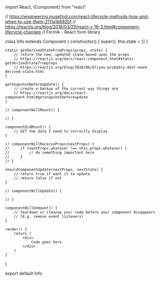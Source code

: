 import React, {Component} from "react"

// https://engineering.musefind.com/react-lifecycle-methods-how-and-when-to-use-them-2111a1b692b1
// https://reactjs.org/blog/2018/03/29/react-v-16-3.html#component-lifecycle-changes
// Formik - React form library

class Info extends Component {
	constructor() {
		super();
		this.state = {}
	}

	static getDerivedStateFromProps(props, state) {
		// return the new, updated state based upon the props
		// https://reactjs.org/docs/react-component.html#static-getderivedstatefromprops
		// https://reactjs.org/blog/2018/06/07/you-probably-dont-need-derived-state.html
	}

	getSnapshotBeforeUpdate() {
		// create a backup of the current way things are
		// https://reactjs.org/docs/react-component.html#getsnapshotbeforeupdate
	}

	// componentWillMount() {

	// }

	componentDidMount() {
		// GET the data I need to correctly display
	}

	// componentWillReceiveProps(nextProps) {
	//     if (nextProps.whatever !== this.props.whatever) {
	//         // do something important here
	//     }
	// }

	shouldComponentUpdate(nextProps, nextState) {
		// return true if want it to update
		// return false if not
	}

	// componentWillUpdate() {

	// }

	componentWillUnmount() {
		// teardown or cleanup your code before your component disappears
		// (E.g. remove event listeners)
	}

	render() {
		return (
			<div>
				Code goes here
			</div>
		)
	}
}

export default Info